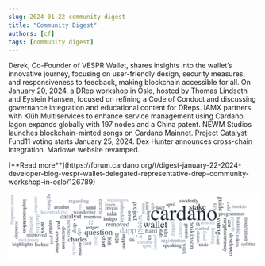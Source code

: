 ```yaml
---
slug: 2024-01-22-community-digest
title: "Community Digest"
authors: [cf]
tags: [community digest]
---
```


Derek, Co-Founder of VESPR Wallet, shares insights into the wallet’s innovative journey, focusing on user-friendly design, security measures, and responsiveness to feedback, making blockchain accessible for all. On January 20, 2024, a DRep workshop in Oslo, hosted by Thomas Lindseth and Eystein Hansen, focused on refining a Code of Conduct and discussing governance integration and educational content for DReps. IAMX partners with Klüh Multiservices to enhance service management using Cardano. Iagon expands globally with 197 nodes and a China patent. NEWM Studios launches blockchain-minted songs on Cardano Mainnet. Project Catalyst Fund11 voting starts January 25, 2024. Dex Hunter announces cross-chain integration. Marlowe website revamped.

<div style={{ textAlign: 'right' }}>
 [**Read more**](https://forum.cardano.org/t/digest-january-22-2024-developer-blog-vespr-wallet-delegated-representative-drep-community-workshop-in-oslo/126789) 
</div>

 ![community digest](./community-digest.png)

